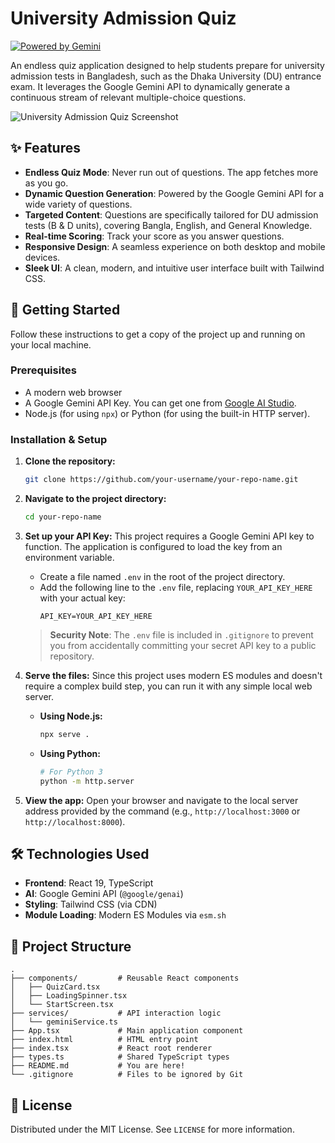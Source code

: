
# University Admission Quiz

[![Powered by Gemini](https://img.shields.io/badge/Powered%20by-Gemini%20API-4285F4?style=for-the-badge&logo=google-gemini)](https://ai.google.dev/)

An endless quiz application designed to help students prepare for university admission tests in Bangladesh, such as the Dhaka University (DU) entrance exam. It leverages the Google Gemini API to dynamically generate a continuous stream of relevant multiple-choice questions.

![University Admission Quiz Screenshot](https://storage.googleapis.com/genai-assets/github-repo/bangla-quiz.png)


## ✨ Features

-   **Endless Quiz Mode**: Never run out of questions. The app fetches more as you go.
-   **Dynamic Question Generation**: Powered by the Google Gemini API for a wide variety of questions.
-   **Targeted Content**: Questions are specifically tailored for DU admission tests (B & D units), covering Bangla, English, and General Knowledge.
-   **Real-time Scoring**: Track your score as you answer questions.
-   **Responsive Design**: A seamless experience on both desktop and mobile devices.
-   **Sleek UI**: A clean, modern, and intuitive user interface built with Tailwind CSS.

## 🚀 Getting Started

Follow these instructions to get a copy of the project up and running on your local machine.

### Prerequisites

-   A modern web browser
-   A Google Gemini API Key. You can get one from [Google AI Studio](https://aistudio.google.com/app/apikey).
-   Node.js (for using `npx`) or Python (for using the built-in HTTP server).

### Installation & Setup

1.  **Clone the repository:**
    ```sh
    git clone https://github.com/your-username/your-repo-name.git
    ```

2.  **Navigate to the project directory:**
    ```sh
    cd your-repo-name
    ```

3.  **Set up your API Key:**
    This project requires a Google Gemini API key to function. The application is configured to load the key from an environment variable.

    -   Create a file named `.env` in the root of the project directory.
    -   Add the following line to the `.env` file, replacing `YOUR_API_KEY_HERE` with your actual key:
        ```
        API_KEY=YOUR_API_KEY_HERE
        ```
    > **Security Note**: The `.env` file is included in `.gitignore` to prevent you from accidentally committing your secret API key to a public repository.

4.  **Serve the files:**
    Since this project uses modern ES modules and doesn't require a complex build step, you can run it with any simple local web server.

    -   **Using Node.js:**
        ```sh
        npx serve .
        ```
    -   **Using Python:**
        ```sh
        # For Python 3
        python -m http.server
        ```

5.  **View the app:**
    Open your browser and navigate to the local server address provided by the command (e.g., `http://localhost:3000` or `http://localhost:8000`).

## 🛠️ Technologies Used

-   **Frontend**: React 19, TypeScript
-   **AI**: Google Gemini API (`@google/genai`)
-   **Styling**: Tailwind CSS (via CDN)
-   **Module Loading**: Modern ES Modules via `esm.sh`

## 📂 Project Structure

```
.
├── components/         # Reusable React components
│   ├── QuizCard.tsx
│   ├── LoadingSpinner.tsx
│   └── StartScreen.tsx
├── services/           # API interaction logic
│   └── geminiService.ts
├── App.tsx             # Main application component
├── index.html          # HTML entry point
├── index.tsx           # React root renderer
├── types.ts            # Shared TypeScript types
├── README.md           # You are here!
└── .gitignore          # Files to be ignored by Git
```

## 📄 License

Distributed under the MIT License. See `LICENSE` for more information.
